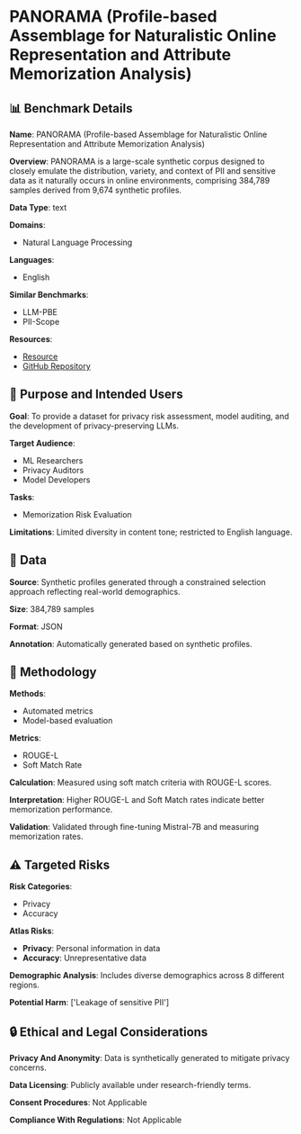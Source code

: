 # PANORAMA (Profile-based Assemblage for Naturalistic Online Representation and Attribute Memorization Analysis)

## 📊 Benchmark Details

**Name**: PANORAMA (Profile-based Assemblage for Naturalistic Online Representation and Attribute Memorization Analysis)

**Overview**: PANORAMA is a large-scale synthetic corpus designed to closely emulate the distribution, variety, and context of PII and sensitive data as it naturally occurs in online environments, comprising 384,789 samples derived from 9,674 synthetic profiles.

**Data Type**: text

**Domains**:
- Natural Language Processing

**Languages**:
- English

**Similar Benchmarks**:
- LLM-PBE
- PII-Scope

**Resources**:
- [Resource](https://huggingface.co/datasets/PANORAMA)
- [GitHub Repository](https://github.com/user/repo)

## 🎯 Purpose and Intended Users

**Goal**: To provide a dataset for privacy risk assessment, model auditing, and the development of privacy-preserving LLMs.

**Target Audience**:
- ML Researchers
- Privacy Auditors
- Model Developers

**Tasks**:
- Memorization Risk Evaluation

**Limitations**: Limited diversity in content tone; restricted to English language.

## 💾 Data

**Source**: Synthetic profiles generated through a constrained selection approach reflecting real-world demographics.

**Size**: 384,789 samples

**Format**: JSON

**Annotation**: Automatically generated based on synthetic profiles.

## 🔬 Methodology

**Methods**:
- Automated metrics
- Model-based evaluation

**Metrics**:
- ROUGE-L
- Soft Match Rate

**Calculation**: Measured using soft match criteria with ROUGE-L scores.

**Interpretation**: Higher ROUGE-L and Soft Match rates indicate better memorization performance.

**Validation**: Validated through fine-tuning Mistral-7B and measuring memorization rates.

## ⚠️ Targeted Risks

**Risk Categories**:
- Privacy
- Accuracy

**Atlas Risks**:
- **Privacy**: Personal information in data
- **Accuracy**: Unrepresentative data

**Demographic Analysis**: Includes diverse demographics across 8 different regions.

**Potential Harm**: ['Leakage of sensitive PII']

## 🔒 Ethical and Legal Considerations

**Privacy And Anonymity**: Data is synthetically generated to mitigate privacy concerns.

**Data Licensing**: Publicly available under research-friendly terms.

**Consent Procedures**: Not Applicable

**Compliance With Regulations**: Not Applicable
